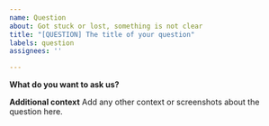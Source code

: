 ```yaml
---
name: Question
about: Got stuck or lost, something is not clear
title: "[QUESTION] The title of your question"
labels: question
assignees: ''

---
```


**What do you want to ask us?**

**Additional context**
Add any other context or screenshots about the question here.

